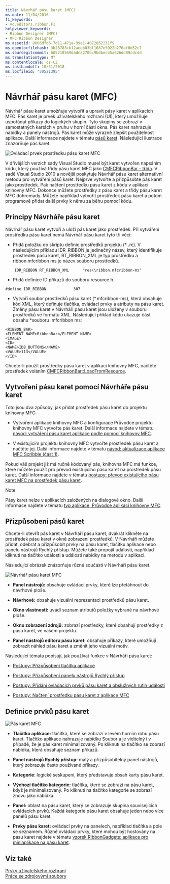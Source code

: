 ```yaml
---
title: Návrhář pásu karet (MFC)
ms.date: 11/04/2016
f1_keywords:
- vc.editors.ribbon.F1
helpviewer_keywords:
- Ribbon Designer (MFC)
- MFC Ribbon Designer
ms.assetid: 0806dfd6-7d11-471a-99e1-4072852231f9
ms.openlocfilehash: 3b28783cb12aeeb03bf1687e5922b276af0d52c2
ms.sourcegitcommit: 6052185696adca270bc9bdbec45a626dd89cdcdd
ms.translationtype: MT
ms.contentlocale: cs-CZ
ms.lasthandoff: 10/31/2018
ms.locfileid: "50521395"
---
```

# <a name="ribbon-designer-mfc"></a>Návrhář pásu karet (MFC)

Návrhář pásu karet umožňuje vytvořit a upravit pásy karet v aplikacích MFC. Pás karet je prvek uživatelského rozhraní (UI), který umožňuje uspořádat příkazy do logických skupin. Tyto skupiny se zobrazí v samostatných kartách v pruhu v horní části okna. Pás karet nahrazuje nabídky a panely nástrojů. Pás karet může výrazně zlepšit použitelnost aplikace. Další informace najdete v tématu [pásů karet](/windows/desktop/uxguide/cmd-ribbons). Následující ilustrace znázorňuje pás karet.

![Ovládací prvek prostředku pásu karet MFC](../mfc/media/ribbon_no_callouts.png "ribbon_no_callouts")

V dřívějších verzích sady Visual Studio musel být karet vytvořen napsáním kódu, který používá třídy pásu karet MFC jako [CMFCRibbonBar – třída](../mfc/reference/cmfcribbonbar-class.md). V sadě Visual Studio 2010 a novější poskytuje Návrhář pásu karet alternativní metodu pro vytváření pásů karet. Nejprve vytvořte a přizpůsobte pás karet jako prostředek. Pak načtení prostředku pásu karet z kódu v aplikaci knihovny MFC. Dokonce můžete prostředky z pásu karet a třídy pásu karet MFC dohromady. Můžete například vytvořit prostředek pásu karet a potom programově přidat další prvky k němu za běhu pomocí kódu.

## <a name="understanding-the-ribbon-designer"></a>Principy Návrháře pásu karet

Návrhář pásu karet vytvoří a uloží pás karet jako prostředek. Při vytváření prostředku pásu karet nemá Návrhář pásu karet tyto tři věci:

- Přidá položku do skriptu definic prostředků projektu (* .rc). V následujícím příkladu IDR_RIBBON je jedinečný název, který identifikuje prostředek pásu karet, RT_RIBBON_XML je typ prostředku a ribbon.mfcribbon ms je název souboru prostředků.

```
    IDR_RIBBON RT_RIBBON_XML      "res\\ribbon.mfcribbon-ms"
```

- Přidá definice ID příkazů do souboru resource.h.

```
#define IDR_RIBBON            307
```

- Vytvoří soubor prostředků pásu karet (*.mfcribbon-ms), která obsahuje kód XML, který definuje tlačítka, ovládací prvky a atributy na pásu karet. Změny pásu karet v Návrháři pásu karet jsou uloženy v souboru prostředků ve formátu XML. Následující příklad kódu ukazuje část obsahu \*souboru .mfcribbon ms:

```
<RIBBON_BAR>
<ELEMENT_NAME>RibbonBar</ELEMENT_NAME>
<IMAGE>
<ID>
<NAME>IDB_BUTTONS</NAME>
<VALUE>113</VALUE>
</ID>
```

Chcete-li použít prostředky pásu karet v aplikaci knihovny MFC, načtěte prostředek voláním [CMFCRibbonBar::LoadFromResource](../mfc/reference/cmfcribbonbar-class.md#loadfromresource).

## <a name="creating-a-ribbon-by-using-the-ribbon-designer"></a>Vytvoření pásu karet pomocí Návrháře pásu karet

Toto jsou dva způsoby, jak přidat prostředek pásu karet do projektu knihovny MFC:

- Vytvoření aplikace knihovny MFC a konfigurace Průvodce projektu knihovny MFC vytvořte pás karet. Další informace najdete v tématu [návod: vytváření pásu karet aplikace podle pomocí knihovny MFC](../mfc/walkthrough-creating-a-ribbon-application-by-using-mfc.md).

- V existujícím projektu knihovny MFC vytvořte prostředek pásu karet a načtěte jej. Další informace najdete v tématu [návod: aktualizace aplikace MFC Scribble (část 1)](../mfc/walkthrough-updating-the-mfc-scribble-application-part-1.md).

Pokud váš projekt již má ručně kódovaný pás, knihovna MFC má funkce, které můžete použít pro převod existujícího pásu karet na prostředek pásu karet. Další informace najdete v tématu [postupy: převod existujícího pásu karet MFC na prostředek pásu karet](../mfc/how-to-convert-an-existing-mfc-ribbon-to-a-ribbon-resource.md).

> [!NOTE]
>  Pásy karet nelze v aplikacích založených na dialogové okno. Další informace najdete v tématu [typ aplikace, Průvodce aplikací knihovny MFC](../mfc/reference/application-type-mfc-application-wizard.md).

## <a name="customizing-ribbons"></a>Přizpůsobení pásů karet

Chcete-li otevřít pás karet v Návrháři pásu karet, dvakrát klikněte na prostředek pásu karet v okně zobrazení prostředků. V Návrháři můžete přidat, odebrat a přizpůsobit prvky na pásu karet, tlačítku aplikace nebo panelu nástrojů Rychlý přístup. Můžete také propojit události, například kliknutí na tlačítko události a události nabídky na metodu v aplikaci.

Následující obrázek znázorňuje různé součásti v Návrháři pásu karet.

![Návrhář pásu karet MFC](../mfc/media/ribbon_designer.png "ribbon_designer")

- **Panel nástrojů:** obsahuje ovládací prvky, které lze přetáhnout do návrhové ploše.

- **Návrhové:** obsahuje vizuální reprezentaci prostředků pásu karet.

- **Okno vlastností:** uvádí seznam atributů položky vybrané na návrhové ploše.

- **Okno zobrazení zdrojů:** zobrazí prostředky, které obsahují prostředky z pásu karet, ve vašem projektu.

- **Panel nástrojů editoru pásu karet:** obsahuje příkazy, které umožňují zobrazit náhled pásu karet a změnit jeho vizuální motiv.

Následující témata popisují, jak používat funkce v Návrháři pásu karet:

- [Postupy: Přizpůsobení tlačítka aplikace](../mfc/how-to-customize-the-application-button.md)

- [Postupy: Přizpůsobení panelu nástrojů Rychlý přístup](../mfc/how-to-customize-the-quick-access-toolbar.md)

- [Postupy: Přidání ovládacích prvků pásu karet a obslužných rutin událostí](../mfc/how-to-add-ribbon-controls-and-event-handlers.md)

- [Postupy: Načtení prostředku pásu karet z aplikace MFC](../mfc/how-to-load-a-ribbon-resource-from-an-mfc-application.md)

## <a name="definitions-of-ribbon-elements"></a>Definice prvků pásu karet

![Pás karet MFC](../mfc/media/ribbon.png "pásu karet")

- **Tlačítko aplikace:** tlačítka, které se zobrazí v levém horním rohu pásu karet. Tlačítko aplikace nahrazuje nabídku Soubor a je viditelný i v případě, že je pás karet minimalizovaný. Po kliknutí na tlačítko se zobrazí nabídka, která obsahuje seznam příkazů.

- **Panel nástrojů Rychlý přístup:** malý a přizpůsobitelný panel nástrojů, který zobrazuje často používané příkazy.

- **Kategorie**: logické seskupení, který představuje obsah karty pásu karet.

- **Výchozí tlačítko kategorie:** tlačítka, které se zobrazí na pásu karet, když je minimalizovaný. Po kliknutí na tlačítko kategorie se zobrazí znovu jako nabídka.

- **Panel:** oblast na pásu karet, který se zobrazuje skupina souvisejících ovládacích prvků. Každá kategorie pásu karet obsahuje jeden nebo více panelů pásu karet.

- **Prvky pásu karet:** ovládací prvky na panelech, například tlačítka a pole se seznamem. Různé ovládací prvky, které mohou být hostovány na pásu karet najdete v tématu [vzorek RibbonGadgets: aplikace pro miniaplikace na pásu karet](../visual-cpp-samples.md).

## <a name="see-also"></a>Viz také

[Prvky uživatelského rozhraní](../mfc/user-interface-elements-mfc.md)<br/>
[Práce se zdrojovými soubory](../windows/working-with-resource-files.md)

